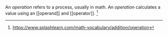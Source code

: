 An *operation* refers to a process, usually in math. An *operation* calculates a value using an [[operand]] and [[operator]]. [^1]

[^1]: https://www.splashlearn.com/math-vocabulary/addition/operation